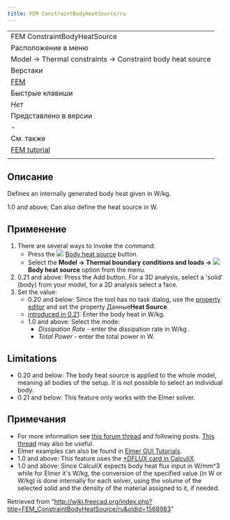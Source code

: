 ```yaml
---
title: FEM ConstraintBodyHeatSource/ru
---
```

|  |
| --- |
| FEM ConstraintBodyHeatSource |
| Расположение в меню |
| Model → Thermal constraints → Constraint body heat source |
| Верстаки |
| [FEM](/FEM_Workbench/ru "FEM Workbench/ru") |
| Быстрые клавиши |
| *Нет* |
| Представлено в версии |
| - |
| См. также |
| [FEM tutorial](/FEM_tutorial/ru "FEM tutorial/ru") |
|  |

## Описание

Defines an internally generated body heat given in W/kg.

1.0 and above: Can also define the heat source in W.

## Применение

1. There are several ways to invoke the command:
   * Press the ![](/images/FEM_ConstraintBodyHeatSource.svg) [Body heat source](/FEM_ConstraintBodyHeatSource "FEM ConstraintBodyHeatSource") button.
   * Select the **Model → Thermal boundary conditions and loads → ![](/images/FEM_ConstraintBodyHeatSource.svg) Body heat source** option from the menu.
2. 0.21 and above: Press the Add button. For a 3D analysis, select a 'solid' (body) from your model, for a 2D analysis select a face.
3. Set the value:
   * 0.20 and below: Since the tool has no task dialog, use the [property editor](/Property_editor "Property editor") and set the property Данные**Heat Source**.
   * [introduced in 0.21](/Release_notes_0.21 "Release notes 0.21"): Enter the body heat in W/kg.
   * 1.0 and above: Select the mode:
     + *Dissipation Rate* - enter the dissipation rate in W/kg .
     + *Total Power* - enter the total power in W.

## Limitations

* 0.20 and below: The body heat source is applied to the whole model, meaning all bodies of the setup. It is not possible to select an individual body.
* 0.21 and below: This feature only works with the Elmer solver.

## Примечания

* For more information see [this forum thread](https://forum.freecadweb.org/viewtopic.php?f=18&t=44705&start=490#p422539) and following posts. [This thread](https://forum.freecadweb.org/viewtopic.php?f=18&t=28926) may also be useful.
* Elmer examples can also be found in [Elmer GUI Tutorials](https://www.nic.funet.fi/pub/sci/physics/elmer/doc/ElmerTutorials.pdf).
* 1.0 and above: This feature uses the [\*DFLUX card in CalculiX](https://web.mit.edu/calculix_v2.7/CalculiX/ccx_2.7/doc/ccx/node188.html).
* 1.0 and above: Since CalculiX expects body heat flux input in W/mm^3 while for Elmer it's W/kg, the conversion of the specified value (in W or W/kg) is done internally for each solver, using the volume of the selected solid and the density of the material assigned to it, if needed.

Retrieved from "<http://wiki.freecad.org/index.php?title=FEM_ConstraintBodyHeatSource/ru&oldid=1568983>"